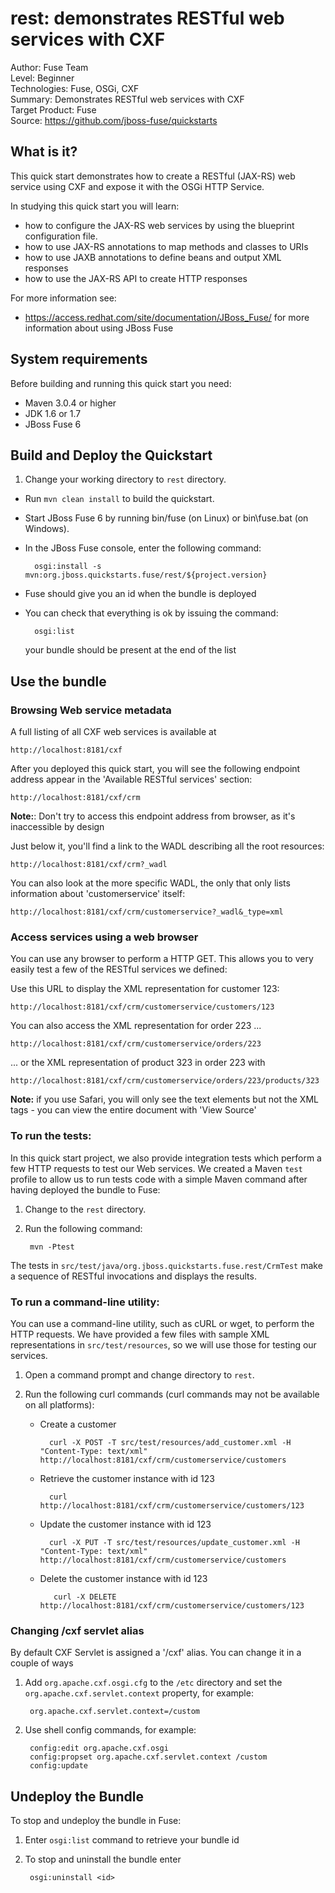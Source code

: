 rest: demonstrates RESTful web services with CXF
===============================================
Author: Fuse Team  
Level: Beginner  
Technologies: Fuse, OSGi, CXF  
Summary: Demonstrates RESTful web services with CXF  
Target Product: Fuse  
Source: <https://github.com/jboss-fuse/quickstarts>

What is it?
-----------
This quick start demonstrates how to create a RESTful (JAX-RS) web service using CXF and expose it with the OSGi HTTP Service.

In studying this quick start you will learn:

* how to configure the JAX-RS web services by using the blueprint configuration file.
* how to use JAX-RS annotations to map methods and classes to URIs
* how to use JAXB annotations to define beans and output XML responses
* how to use the JAX-RS API to create HTTP responses

For more information see:

* <https://access.redhat.com/site/documentation/JBoss_Fuse/> for more information about using JBoss Fuse

System requirements
-------------------
Before building and running this quick start you need:

* Maven 3.0.4 or higher
* JDK 1.6 or 1.7
* JBoss Fuse 6

Build and Deploy the Quickstart
-------------------------------

1. Change your working directory to `rest` directory.
* Run `mvn clean install` to build the quickstart.
* Start JBoss Fuse 6 by running bin/fuse (on Linux) or bin\fuse.bat (on Windows).
* In the JBoss Fuse console, enter the following command:

        osgi:install -s mvn:org.jboss.quickstarts.fuse/rest/${project.version}

* Fuse should give you an id when the bundle is deployed
* You can check that everything is ok by issuing  the command:

        osgi:list
   your bundle should be present at the end of the list


Use the bundle
--------------

### Browsing Web service metadata

A full listing of all CXF web services is available at

    http://localhost:8181/cxf

After you deployed this quick start, you will see the following endpoint address appear in the 'Available RESTful services' section:

    http://localhost:8181/cxf/crm
**Note:**: Don't try to access this endpoint address from browser, as it's inaccessible by design

Just below it, you'll find a link to the WADL describing all the root resources:

    http://localhost:8181/cxf/crm?_wadl

You can also look at the more specific WADL, the only that only lists information about 'customerservice' itself:

	http://localhost:8181/cxf/crm/customerservice?_wadl&_type=xml

### Access services using a web browser

You can use any browser to perform a HTTP GET.  This allows you to very easily test a few of the RESTful services we defined:

Use this URL to display the XML representation for customer 123:

    http://localhost:8181/cxf/crm/customerservice/customers/123

You can also access the XML representation for order 223 ...

    http://localhost:8181/cxf/crm/customerservice/orders/223

... or the XML representation of product 323 in order 223 with

    http://localhost:8181/cxf/crm/customerservice/orders/223/products/323

**Note:** if you use Safari, you will only see the text elements but not the XML tags - you can view the entire document with 'View Source'

### To run the tests:

In this quick start project, we also provide integration tests which perform a few HTTP requests to test our Web services. We
created a Maven `test` profile to allow us to run tests code with a simple Maven command after having deployed the bundle to Fuse:

1. Change to the `rest` directory.
2. Run the following command:

        mvn -Ptest
        
The tests in `src/test/java/org.jboss.quickstarts.fuse.rest/CrmTest`  make a sequence of RESTful invocations and displays the results.

### To run a command-line utility:

You can use a command-line utility, such as cURL or wget, to perform the HTTP requests.  We have provided a few files with sample XML representations in `src/test/resources`, so we will use those for testing our services.

1. Open a command prompt and change directory to `rest`.
2. Run the following curl commands (curl commands may not be available on all platforms):
    
    * Create a customer
 
            curl -X POST -T src/test/resources/add_customer.xml -H "Content-Type: text/xml" http://localhost:8181/cxf/crm/customerservice/customers
  
    * Retrieve the customer instance with id 123
    
            curl http://localhost:8181/cxf/crm/customerservice/customers/123

    * Update the customer instance with id 123
  
            curl -X PUT -T src/test/resources/update_customer.xml -H "Content-Type: text/xml" http://localhost:8181/cxf/crm/customerservice/customers

    * Delete the customer instance with id 123
  
             curl -X DELETE http://localhost:8181/cxf/crm/customerservice/customers/123


### Changing /cxf servlet alias

By default CXF Servlet is assigned a '/cxf' alias. You can change it in a couple of ways

1. Add `org.apache.cxf.osgi.cfg` to the `/etc` directory and set the `org.apache.cxf.servlet.context` property, for example:

        org.apache.cxf.servlet.context=/custom

2. Use shell config commands, for example:

        config:edit org.apache.cxf.osgi
        config:propset org.apache.cxf.servlet.context /custom
        config:update

Undeploy the Bundle
-------------------

To stop and undeploy the bundle in Fuse:

1. Enter `osgi:list` command to retrieve your bundle id
2. To stop and uninstall the bundle enter

        osgi:uninstall <id>

